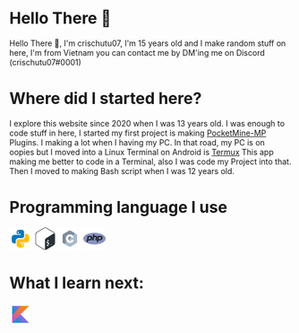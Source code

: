 # Hello There 👋
Hello There 👋, I'm crischutu07, I'm 15 years old and I make random stuff on here, I'm from Vietnam you can contact me by DM'ing me on Discord (crischutu07#0001)
# Where did I started here?
I explore this website since 2020 when I was 13 years old. I was enough to code stuff in here, I started my first project is making [PocketMine-MP](https://github.com/pmmp/PocketMine-MP) Plugins. I making a lot when I having my PC. In that road, my PC is on oopies but I moved into a Linux Terminal on Android is [Termux](https://github.com/termux/termux-app)
This app making me better to code in a Terminal, also I was code my Project into that. Then I moved to making Bash script when I was 12 years old.
# Programming language I use
<a href="python.org"><img src="icon/python.svg" alt="Python" width="40"></a> <a href="https://www.gnu.org/software/bash/"><img src="icon/bash.svg" alt="GNU Bash" width="40"></a> <a href="https://cprogramming.com"><img src="icon/c.svg" alt="C Language" width="40"></a> <a href="php.org"><img src="icon/php.png" alt="PHP" width="40"/></a>
# What I learn next: 
<img src="icon/kotlin.svg" alt="Kotlin Language" width="40" href="https://kotlinlang.org"/>
